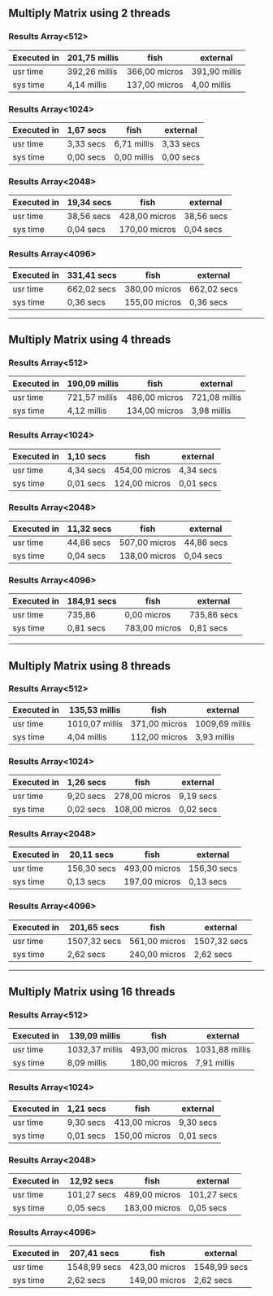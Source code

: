 ## Multiply Matrix using 2 threads

### Results Array<512>

| Executed in | 201,75 millis | fish          | external      |
| ----------- | ------------- | ------------- | ------------- |
| usr time    | 392,26 millis | 366,00 micros | 391,90 millis |
| sys time    | 4,14 millis   | 137,00 micros | 4,00 millis   |

### Results Array<1024>

| Executed in | 1,67 secs | fish        | external  |
| ----------- | --------- | ----------- | --------- |
| usr time    | 3,33 secs | 6,71 millis | 3,33 secs |
| sys time    | 0,00 secs | 0,00 millis | 0,00 secs |

### Results Array<2048>

| Executed in | 19,34 secs | fish          | external   |
| ----------- | ---------- | ------------- | ---------- |
| usr time    | 38,56 secs | 428,00 micros | 38,56 secs |
| sys time    | 0,04 secs  | 170,00 micros | 0,04 secs  |

### Results Array<4096>

| Executed in | 331,41 secs | fish          | external    |
| ----------- | ----------- | ------------- | ----------- |
| usr time    | 662,02 secs | 380,00 micros | 662,02 secs |
| sys time    | 0,36 secs   | 155,00 micros | 0,36 secs   |

---

## Multiply Matrix using 4 threads

### Results Array<512>

| Executed in | 190,09 millis | fish          | external      |
| ----------- | ------------- | ------------- | ------------- |
| usr time    | 721,57 millis | 486,00 micros | 721,08 millis |
| sys time    | 4,12 millis   | 134,00 micros | 3,98 millis   |

### Results Array<1024>

| Executed in | 1,10 secs | fish          | external  |
| ----------- | --------- | ------------- | --------- |
| usr time    | 4,34 secs | 454,00 micros | 4,34 secs |
| sys time    | 0,01 secs | 124,00 micros | 0,01 secs |

### Results Array<2048>

| Executed in | 11,32 secs | fish          | external   |
| ----------- | ---------- | ------------- | ---------- |
| usr time    | 44,86 secs | 507,00 micros | 44,86 secs |
| sys time    | 0,04 secs  | 138,00 micros | 0,04 secs  |

### Results Array<4096>

| Executed in | 184,91 secs | fish          | external    |
| ----------- | ----------- | ------------- | ----------- |
| usr time    | 735,86      | 0,00 micros   | 735,86 secs |
| sys time    | 0,81 secs   | 783,00 micros | 0,81 secs   |

---

## Multiply Matrix using 8 threads

### Results Array<512>

| Executed in | 135,53 millis  | fish          | external       |
| ----------- | -------------- | ------------- | -------------- |
| usr time    | 1010,07 millis | 371,00 micros | 1009,69 millis |
| sys time    | 4,04 millis    | 112,00 micros | 3,93 millis    |

### Results Array<1024>

| Executed in | 1,26 secs | fish          | external  |
| ----------- | --------- | ------------- | --------- |
| usr time    | 9,20 secs | 278,00 micros | 9,19 secs |
| sys time    | 0,02 secs | 108,00 micros | 0,02 secs |

### Results Array<2048>

| Executed in | 20,11 secs  | fish          | external    |
| ----------- | ----------- | ------------- | ----------- |
| usr time    | 156,30 secs | 493,00 micros | 156,30 secs |
| sys time    | 0,13 secs   | 197,00 micros | 0,13 secs   |

### Results Array<4096>

| Executed in | 201,65 secs  | fish          | external     |
| ----------- | ------------ | ------------- | ------------ |
| usr time    | 1507,32 secs | 561,00 micros | 1507,32 secs |
| sys time    | 2,62 secs    | 240,00 micros | 2,62 secs    |

---

## Multiply Matrix using 16 threads

### Results Array<512>

| Executed in | 139,09 millis  | fish          | external       |
| ----------- | -------------- | ------------- | -------------- |
| usr time    | 1032,37 millis | 493,00 micros | 1031,88 millis |
| sys time    | 8,09 millis    | 180,00 micros | 7,91 millis    |

### Results Array<1024>

| Executed in | 1,21 secs | fish          | external  |
| ----------- | --------- | ------------- | --------- |
| usr time    | 9,30 secs | 413,00 micros | 9,30 secs |
| sys time    | 0,01 secs | 150,00 micros | 0,01 secs |

### Results Array<2048>

| Executed in | 12,92 secs  | fish          | external    |
| ----------- | ----------- | ------------- | ----------- |
| usr time    | 101,27 secs | 489,00 micros | 101,27 secs |
| sys time    | 0,05 secs   | 183,00 micros | 0,05 secs   |

### Results Array<4096>

| Executed in | 207,41 secs  | fish          | external     |
| ----------- | ------------ | ------------- | ------------ |
| usr time    | 1548,99 secs | 423,00 micros | 1548,99 secs |
| sys time    | 2,62 secs    | 149,00 micros | 2,62 secs    |
